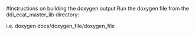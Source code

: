 #Instructions on building the doxygen output
Run the doxygen file from the ddi_ecat_master_lib directory:

i.e. doxygen docs/doxygen_file/doxygen_file
